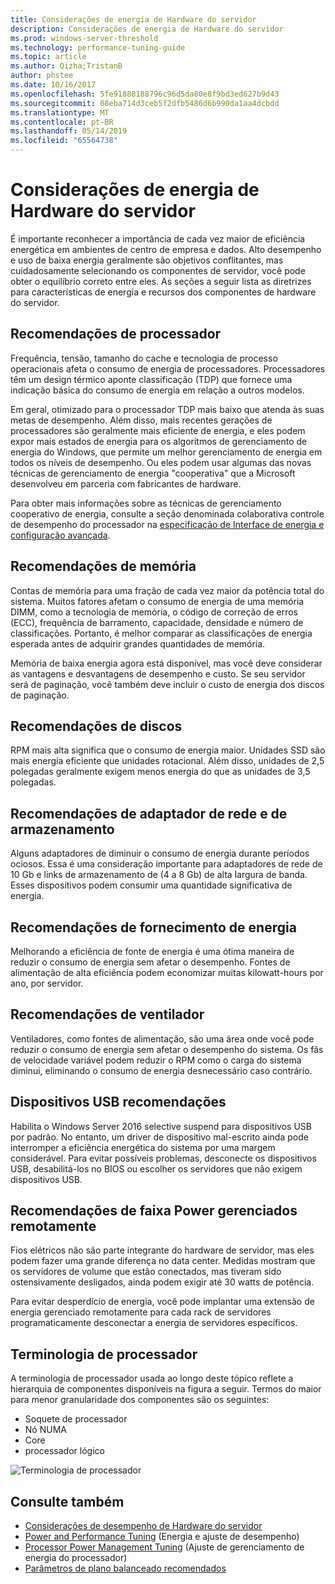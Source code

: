 ```yaml
---
title: Considerações de energia de Hardware do servidor
description: Considerações de energia de Hardware do servidor
ms.prod: windows-server-threshold
ms.technology: performance-tuning-guide
ms.topic: article
ms.author: Qizha;TristanB
author: phstee
ms.date: 10/16/2017
ms.openlocfilehash: 5fe91888188796c96d5da80e8f9bd3ed627b9d43
ms.sourcegitcommit: 08eba714d3ceb5f2dfb5486d6b990da1aa4dcbdd
ms.translationtype: MT
ms.contentlocale: pt-BR
ms.lasthandoff: 05/14/2019
ms.locfileid: "65564738"
---
```

# <a name="server-hardware-power-considerations"></a>Considerações de energia de Hardware do servidor

É importante reconhecer a importância de cada vez maior de eficiência energética em ambientes de centro de empresa e dados. Alto desempenho e uso de baixa energia geralmente são objetivos conflitantes, mas cuidadosamente selecionando os componentes de servidor, você pode obter o equilíbrio correto entre eles. As seções a seguir lista as diretrizes para características de energia e recursos dos componentes de hardware do servidor.

## <a name="processor-recommendations"></a>Recomendações de processador

Frequência, tensão, tamanho do cache e tecnologia de processo operacionais afeta o consumo de energia de processadores. Processadores têm um design térmico aponte classificação (TDP) que fornece uma indicação básica do consumo de energia em relação a outros modelos.

Em geral, otimizado para o processador TDP mais baixo que atenda às suas metas de desempenho. Além disso, mais recentes gerações de processadores são geralmente mais eficiente de energia, e eles podem expor mais estados de energia para os algoritmos de gerenciamento de energia do Windows, que permite um melhor gerenciamento de energia em todos os níveis de desempenho. Ou eles podem usar algumas das novas técnicas de gerenciamento de energia "cooperativa" que a Microsoft desenvolveu em parceria com fabricantes de hardware.

Para obter mais informações sobre as técnicas de gerenciamento cooperativo de energia, consulte a seção denominada colaborativa controle de desempenho do processador na [especificação de Interface de energia e configuração avançada](http://www.uefi.org/sites/default/files/resources/ACPI_5_1release.pdf).


## <a name="memory-recommendations"></a>Recomendações de memória
Contas de memória para uma fração de cada vez maior da potência total do sistema. Muitos fatores afetam o consumo de energia de uma memória DIMM, como a tecnologia de memória, o código de correção de erros (ECC), frequência de barramento, capacidade, densidade e número de classificações. Portanto, é melhor comparar as classificações de energia esperada antes de adquirir grandes quantidades de memória.

Memória de baixa energia agora está disponível, mas você deve considerar as vantagens e desvantagens de desempenho e custo. Se seu servidor será de paginação, você também deve incluir o custo de energia dos discos de paginação.


## <a name="disks-recommendations"></a>Recomendações de discos
RPM mais alta significa que o consumo de energia maior. Unidades SSD são mais energia eficiente que unidades rotacional. Além disso, unidades de 2,5 polegadas geralmente exigem menos energia do que as unidades de 3,5 polegadas.

## <a name="network-and-storage-adapter-recommendations"></a>Recomendações de adaptador de rede e de armazenamento
Alguns adaptadores de diminuir o consumo de energia durante períodos ociosos. Essa é uma consideração importante para adaptadores de rede de 10 Gb e links de armazenamento de (4 a 8 Gb) de alta largura de banda. Esses dispositivos podem consumir uma quantidade significativa de energia.


## <a name="power-supply-recommendations"></a>Recomendações de fornecimento de energia
Melhorando a eficiência de fonte de energia é uma ótima maneira de reduzir o consumo de energia sem afetar o desempenho. Fontes de alimentação de alta eficiência podem economizar muitas kilowatt-hours por ano, por servidor.


## <a name="fan-recommendations"></a>Recomendações de ventilador
Ventiladores, como fontes de alimentação, são uma área onde você pode reduzir o consumo de energia sem afetar o desempenho do sistema. Os fãs de velocidade variável podem reduzir o RPM como o carga do sistema diminui, eliminando o consumo de energia desnecessário caso contrário.


## <a name="usb-devices-recommendations"></a>Dispositivos USB recomendações
Habilita o Windows Server 2016 selective suspend para dispositivos USB por padrão. No entanto, um driver de dispositivo mal-escrito ainda pode interromper a eficiência energética do sistema por uma margem considerável. Para evitar possíveis problemas, desconecte os dispositivos USB, desabilitá-los no BIOS ou escolher os servidores que não exigem dispositivos USB.


## <a name="remotely-managed-power-strip-recommendations"></a>Recomendações de faixa Power gerenciados remotamente
Fios elétricos não são parte integrante do hardware de servidor, mas eles podem fazer uma grande diferença no data center. Medidas mostram que os servidores de volume que estão conectados, mas tiveram sido ostensivamente desligados, ainda podem exigir até 30 watts de potência.

Para evitar desperdício de energia, você pode implantar uma extensão de energia gerenciado remotamente para cada rack de servidores programaticamente desconectar a energia de servidores específicos.

## <a name="processor-terminology"></a>Terminologia de processador
A terminologia de processador usada ao longo deste tópico reflete a hierarquia de componentes disponíveis na figura a seguir. Termos do maior para menor granularidade dos componentes são os seguintes:

-   Soquete de processador
-   Nó NUMA
-   Core
-   processador lógico

![Terminologia de processador](../media/perftune-guide-figure-1.png)

## <a name="see-also"></a>Consulte também
- [Considerações de desempenho de Hardware do servidor](index.md)
- [Power and Performance Tuning](power/power-performance-tuning.md) (Energia e ajuste de desempenho)
- [Processor Power Management Tuning](power/processor-power-management-tuning.md) (Ajuste de gerenciamento de energia do processador)
- [Parâmetros de plano balanceado recomendados](power/recommended-balanced-plan-parameters.md)
